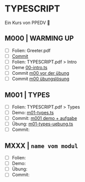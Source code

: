 # TYPESCRIPT

Ein Kurs von PPEDV :rocket:

## M000 | WARMING UP

- [ ] Folien: Greeter.pdf
- [ ] [Commit](https://github.com/ppedvAG/2021-07-27-typescript/commit/10c7bb5365cb2d8216c4adf58b8b440f796c179a)
- [ ] Folien: TYPESCRIPT.pdf > Intro
- [ ] Deme [00-intro.ts](TRAINER/00-intro.ts)
- [ ] Commit [m00 vor der übung](https://github.com/ppedvAG/2021-07-27-typescript/commit/a29561708505dcae983b8b60753c2232f0bf77e8)
- [ ] Commit [m00 übungslösung](https://github.com/ppedvAG/2021-07-27-typescript/commit/f2c88489b0412950716670d32ec86b38db8e7254)
  
## M001 | TYPES

- [ ] Folien: TYPESCRIPT.pdf > Types
- [ ] Demo: [m01-types.ts](TRAINER/01-types.ts)
- [ ] Commit: [m001 demo + aufgabe](https://github.com/ppedvAG/2021-07-27-typescript/commit/182153f431ab5932bedea0cab23448c637cccbbe)
- [ ] Übung: [m01-types-uebung.ts](TRAINER/01-types-uebung.ts)
- [ ] Commit:

## MXXX | `name vom modul`

- [ ] Folien:
- [ ] Demo:
- [ ] Übung:
- [ ] Commit:
